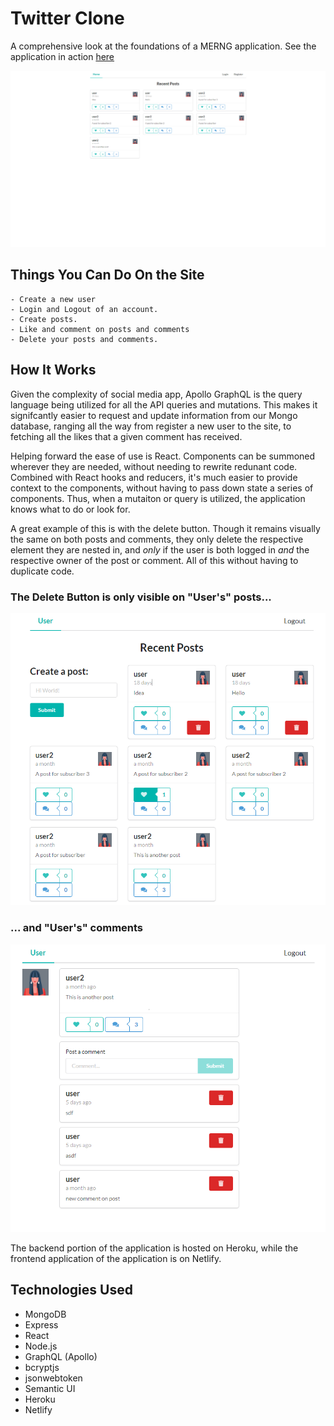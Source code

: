 # Twitter Clone

A comprehensive look at the foundations of a MERNG application. See the application in action [here](https://calm-eyrie-20998.herokuapp.com/)

![landing page](/readme_assets/landing.png)

## Things You Can Do On the Site

    - Create a new user
    - Login and Logout of an account.
    - Create posts.
    - Like and comment on posts and comments
    - Delete your posts and comments.

## How It Works

Given the complexity of social media app, Apollo GraphQL is the query language being utilized for all the API queries and mutations. This makes it signifcantly easier to request and update information from our Mongo database, ranging all the way from register a new user to the site, to fetching all the likes that a given comment has received. 

Helping forward the ease of use is React. Components can be summoned wherever they are needed, without needing to rewrite redunant code. Combined with React hooks and reducers, it's much easier to provide context to the components, without having to pass down state a series of components. Thus, when a mutaiton or query is utilized, the application knows what to do or look for. 

A great example of this is with the delete button. Though it remains visually the same on both posts and comments, they only delete the respective element they are nested in, and _only_ if the user is both logged in _and_ the respective owner of the post or comment. All of this without having to duplicate code.


### The Delete Button is only visible on "User's" posts...

![delete post](/readme_assets/deletePost.png)

### ... and "User's" comments

![delete comment](/readme_assets/deleteComment.png)

The backend portion of the application is hosted on Heroku, while the frontend application of the application is on Netlify. 


## Technologies Used
- MongoDB
- Express
- React
- Node.js
- GraphQL (Apollo)
- bcryptjs
- jsonwebtoken
- Semantic UI
- Heroku
- Netlify